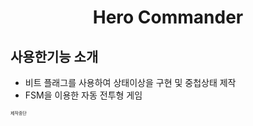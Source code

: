 <h1 align ="center">Hero Commander</h1>
<div align = "left">
  <h2>사용한기능 소개</h2>
  <ul>
    <li>비트 플래그를 사용하여 상태이상을 구현 및 중첩상태 제작</li>
    <li>FSM을 이용한 자동 전투형 게임</li>
  </ul>
</div>
<span style="font-size:50%">제작중단</span>
